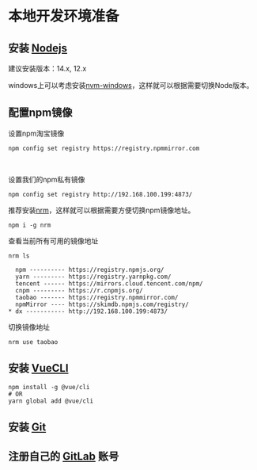 # 本地开发环境准备

## 安装 [Nodejs](https://nodejs.org/en/download/)

建议安装版本：14.x, 12.x

windows上可以考虑安装[nvm-windows](https://github.com/coreybutler/nvm-windows)，这样就可以根据需要切换Node版本。

## 配置npm镜像

设置npm淘宝镜像
```shell
npm config set registry https://registry.npmmirror.com
```
<br>

设置我们的npm私有镜像
```shell
npm config set registry http://192.168.100.199:4873/
```

推荐安装[nrm](https://www.npmjs.com/package/nrm)，这样就可以根据需要方便切换npm镜像地址。

```shell
npm i -g nrm
```
查看当前所有可用的镜像地址

```shell
nrm ls

  npm ---------- https://registry.npmjs.org/
  yarn --------- https://registry.yarnpkg.com/
  tencent ------ https://mirrors.cloud.tencent.com/npm/
  cnpm --------- https://r.cnpmjs.org/
  taobao ------- https://registry.npmmirror.com/
  npmMirror ---- https://skimdb.npmjs.com/registry/
* dx ----------- http://192.168.100.199:4873/
```

切换镜像地址
```shell
nrm use taobao
```

## 安装 [VueCLI](https://cli.vuejs.org/guide/installation.html) 

```shell
npm install -g @vue/cli
# OR
yarn global add @vue/cli
```

## 安装 [Git](https://git-scm.com/)

## 注册自己的 [GitLab](http://192.168.100.90:8088/crcc-web) 账号

